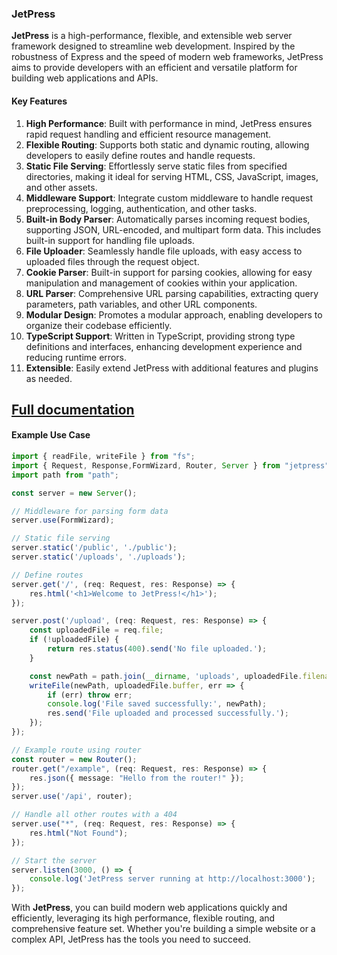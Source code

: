 ### JetPress

**JetPress** is a high-performance, flexible, and extensible web server framework designed to streamline web development. Inspired by the robustness of Express and the speed of modern web frameworks, JetPress aims to provide developers with an efficient and versatile platform for building web applications and APIs.

#### Key Features

1. **High Performance**: Built with performance in mind, JetPress ensures rapid request handling and efficient resource management.
2. **Flexible Routing**: Supports both static and dynamic routing, allowing developers to easily define routes and handle requests.
3. **Static File Serving**: Effortlessly serve static files from specified directories, making it ideal for serving HTML, CSS, JavaScript, images, and other assets.
4. **Middleware Support**: Integrate custom middleware to handle request preprocessing, logging, authentication, and other tasks.
5. **Built-in Body Parser**: Automatically parses incoming request bodies, supporting JSON, URL-encoded, and multipart form data. This includes built-in support for handling file uploads.
6. **File Uploader**: Seamlessly handle file uploads, with easy access to uploaded files through the request object.
7. **Cookie Parser**: Built-in support for parsing cookies, allowing for easy manipulation and management of cookies within your application.
8. **URL Parser**: Comprehensive URL parsing capabilities, extracting query parameters, path variables, and other URL components.
9. **Modular Design**: Promotes a modular approach, enabling developers to organize their codebase efficiently.
10. **TypeScript Support**: Written in TypeScript, providing strong type definitions and interfaces, enhancing development experience and reducing runtime errors.
11. **Extensible**: Easily extend JetPress with additional features and plugins as needed.

## [Full documentation](<https://github.com/SRAKIB17/jetpress-npm>)

#### Example Use Case

```typescript
import { readFile, writeFile } from "fs";
import { Request, Response,FormWizard, Router, Server } from "jetpress";
import path from "path";

const server = new Server();

// Middleware for parsing form data
server.use(FormWizard);

// Static file serving
server.static('/public', './public');
server.static('/uploads', './uploads');

// Define routes
server.get('/', (req: Request, res: Response) => {
    res.html('<h1>Welcome to JetPress!</h1>');
});

server.post('/upload', (req: Request, res: Response) => {
    const uploadedFile = req.file;
    if (!uploadedFile) {
        return res.status(400).send('No file uploaded.');
    }

    const newPath = path.join(__dirname, 'uploads', uploadedFile.filename);
    writeFile(newPath, uploadedFile.buffer, err => {
        if (err) throw err;
        console.log('File saved successfully:', newPath);
        res.send('File uploaded and processed successfully.');
    });
});

// Example route using router
const router = new Router();
router.get("/example", (req: Request, res: Response) => {
    res.json({ message: "Hello from the router!" });
});
server.use('/api', router);

// Handle all other routes with a 404
server.use("*", (req: Request, res: Response) => {
    res.html("Not Found");
});

// Start the server
server.listen(3000, () => {
    console.log('JetPress server running at http://localhost:3000');
});
```

With **JetPress**, you can build modern web applications quickly and efficiently, leveraging its high performance, flexible routing, and comprehensive feature set. Whether you're building a simple website or a complex API, JetPress has the tools you need to succeed.
